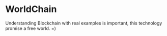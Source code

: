 # WorldChain
 Understanding Blockchain with real examples is important, this technology promise a free world. =)

